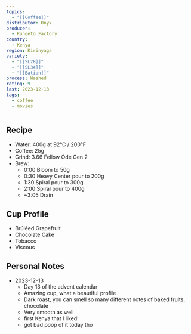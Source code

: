 ```yaml
---
topics:
  - "[[Coffee]]"
distributor: Onyx
producer:
  - Rungeto Factory
country:
  - Kenya
region: Kirinyaga
variety:
  - "[[SL28]]"
  - "[[SL34]]"
  - "[[Batian]]"
process: Washed
rating: 9
last: 2023-12-13
tags:
  - coffee
  - movies
---
```

## Recipe

- Water: 400g at 92°C / 200°F
- Coffee: 25g
- Grind: 3.66 Fellow Ode Gen 2
- Brew:
	- 0:00 Bloom to 50g
	- 0:30 Heavy Center pour to 200g
	- 1:30 Spiral pour to 300g
	- 2:00 Spiral pour to 400g
	- ~3:05 Drain

## Cup Profile

- Brúléed Grapefruit
- Chocolate Cake
- Tobacco
- Viscous

## Personal Notes

- 2023-12-13
	- Day 13 of the advent calendar
	- Amazing cup, what a beautiful profile
	- Dark roast, you can smell so many different notes of baked fruits, chocolate
	- Very smooth as well
	- first Kenya that I liked!
	- got bad poop of it today tho